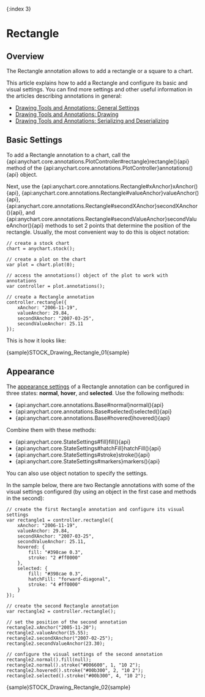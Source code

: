 {:index 3}
# Rectangle

## Overview

The Rectangle annotation allows to add a rectangle or a square to a chart.

This article explains how to add a Rectangle and configure its basic and visual settings. You can find more settings and other useful information in the articles describing annotations in general:

* [Drawing Tools and Annotations: General Settings](General_Settings)
* [Drawing Tools and Annotations: Drawing](Drawing)
* [Drawing Tools and Annotations: Serializing and Deserializing](Serializing_Deserializing)

## Basic Settings

To add a Rectangle annotation to a chart, call the {api:anychart.core.annotations.PlotController#rectangle}rectangle(){api} method of the {api:anychart.core.annotations.PlotController}annotations(){api} object.

Next, use the {api:anychart.core.annotations.Rectangle#xAnchor}xAnchor(){api}, {api:anychart.core.annotations.Rectangle#valueAnchor}valueAnchor(){api}, {api:anychart.core.annotations.Rectangle#secondXAnchor}secondXAnchor(){api}, and {api:anychart.core.annotations.Rectangle#secondValueAnchor}secondValueAnchor(){api} methods to set 2 points that determine the position of the rectangle. Usually, the most convenient way to do this is object notation:

```
// create a stock chart
chart = anychart.stock();

// create a plot on the chart
var plot = chart.plot(0);

// access the annotations() object of the plot to work with annotations
var controller = plot.annotations();

// create a Rectangle annotation
controller.rectangle({
    xAnchor: "2006-11-19",
    valueAnchor: 29.84,
    secondXAnchor: "2007-03-25",
    secondValueAnchor: 25.11
});
```

This is how it looks like:

{sample}STOCK\_Drawing\_Rectangle\_01{sample}

## Appearance

The [appearance settings](../../../Appearance_Settings) of a Rectangle annotation can be configured in three states: **normal**, **hover**, and **selected**. Use the following methods:

* {api:anychart.core.annotations.Base#normal}normal(){api} 
* {api:anychart.core.annotations.Base#selected}selected(){api} 
* {api:anychart.core.annotations.Base#hovered}hovered(){api}

Combine them with these methods:

* {api:anychart.core.StateSettings#fill}fill(){api}
* {api:anychart.core.StateSettings#hatchFill}hatchFill(){api}
* {api:anychart.core.StateSettings#stroke}stroke(){api}
* {api:anychart.core.StateSettings#markers}markers(){api}

You can also use object notation to specify the settings.

In the sample below, there are two Rectangle annotations with some of the visual settings configured (by using an object in the first case and methods in the second):

```
// create the first Rectangle annotation and configure its visual settings
var rectangle1 = controller.rectangle({
    xAnchor: "2006-11-19",
    valueAnchor: 29.84,
    secondXAnchor: "2007-03-25",
    secondValueAnchor: 25.11,
    hovered: {
        fill: "#398cae 0.3",
        stroke: "2 #ff0000"
    },
    selected: {
        fill: "#398cae 0.3",
        hatchFill: "forward-diagonal",
        stroke: "4 #ff0000"
    }
});

// create the second Rectangle annotation
var rectangle2 = controller.rectangle();

// set the position of the second annotation
rectangle2.xAnchor("2005-11-20");
rectangle2.valueAnchor(15.55);
rectangle2.secondXAnchor("2007-02-25");
rectangle2.secondValueAnchor(23.30);
 
// configure the visual settings of the second annotation
rectangle2.normal().fill(null);
rectangle2.normal().stroke("#006600", 1, "10 2");
rectangle2.hovered().stroke("#00b300", 2, "10 2");
rectangle2.selected().stroke("#00b300", 4, "10 2");
```

{sample}STOCK\_Drawing\_Rectangle\_02{sample}